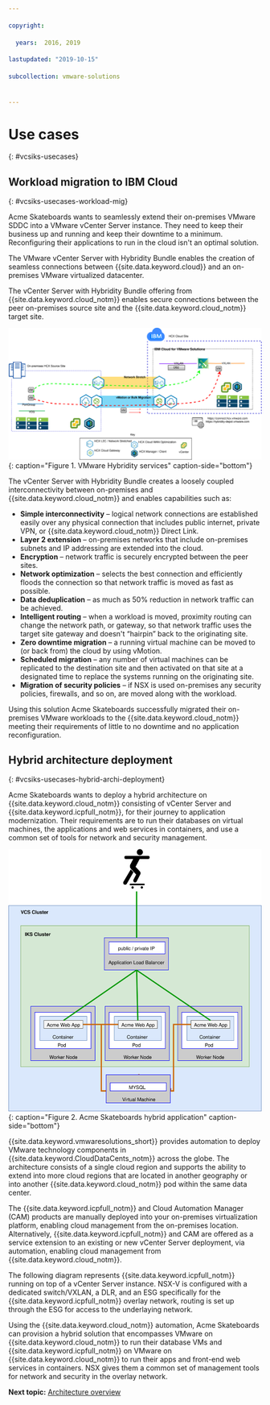 ```yaml
---

copyright:

  years:  2016, 2019

lastupdated: "2019-10-15"

subcollection: vmware-solutions


---
```


# Use cases
{: #vcsiks-usecases}

## Workload migration to IBM Cloud
{: #vcsiks-usecases-workload-mig}

Acme Skateboards wants to seamlessly extend their on-premises VMware SDDC into a VMware vCenter Server instance. They need to keep their business up and running and keep their downtime to a minimum. Reconfiguring their applications to run in the cloud isn't an optimal solution.

The VMware vCenter Server with Hybridity Bundle enables the creation of seamless connections between {{site.data.keyword.cloud}} and an on-premises VMware virtualized datacenter.

The vCenter Server with Hybridity Bundle offering from {{site.data.keyword.cloud_notm}} enables secure connections between the peer on-premises source site and the {{site.data.keyword.cloud_notm}} target site.

![VMware Hybrid Cloud Extension Services](../../images/vcsiks-hcx.svg "VMware Hybrid Cloud Extension Services"){: caption="Figure 1. VMware Hybridity services" caption-side="bottom"}

The vCenter Server with Hybridity Bundle creates a loosely coupled interconnectivity between on-premises and {{site.data.keyword.cloud_notm}} and enables capabilities such as:
- **Simple interconnectivity** – logical network connections are established easily over any physical connection that includes public internet, private VPN, or {{site.data.keyword.cloud_notm}} Direct Link.
- **Layer 2 extension** – on-premises networks that include on-premises subnets and IP addressing are extended into the cloud.
- **Encryption** – network traffic is securely encrypted between the peer sites.
- **Network optimization** – selects the best connection and efficiently floods the connection so that network traffic is moved as fast as possible.
- **Data deduplication** – as much as 50% reduction in network traffic can be achieved.
- **Intelligent routing** – when a workload is moved, proximity routing can change the network path, or gateway, so that network traffic uses the target site gateway and doesn't “hairpin” back to the originating site.
- **Zero downtime migration** – a running virtual machine can be moved to (or back from) the cloud by using vMotion.
- **Scheduled migration** – any number of virtual machines can be replicated to the destination site and then activated on that site at a designated time to replace the systems running on the originating site.
- **Migration of security policies** – if NSX is used on-premises any security policies, firewalls, and so on, are moved along with the workload.

Using this solution Acme Skateboards successfully migrated their on-premises VMware workloads to the {{site.data.keyword.cloud_notm}} meeting their requirements of little to no downtime and no application reconfiguration.

## Hybrid architecture deployment
{: #vcsiks-usecases-hybrid-archi-deployment}

Acme Skateboards wants to deploy a hybrid architecture on {{site.data.keyword.cloud_notm}} consisting of vCenter Server and {{site.data.keyword.icpfull_notm}}, for their journey to application modernization. Their requirements are to run their databases on virtual machines, the applications and web services in containers, and use a common set of tools for network and security management.

![Acme Skateboards hybrid application diagram](../../images/vcsiks-acme-app-arch.svg "Acme Skateboards hybrid application diagram"){: caption="Figure 2. Acme Skateboards hybrid application" caption-side="bottom"}

{{site.data.keyword.vmwaresolutions_short}} provides automation to deploy VMware technology components in {{site.data.keyword.CloudDataCents_notm}} across the globe. The architecture consists of a single cloud region and supports the ability to extend into more cloud regions that are located in another geography or into another {{site.data.keyword.cloud_notm}} pod within the same data center.

The {{site.data.keyword.icpfull_notm}} and Cloud Automation Manager (CAM) products are manually deployed into your on-premises virtualization platform, enabling cloud management from the on-premises location. Alternatively, {{site.data.keyword.icpfull_notm}} and CAM are offered as a service extension to an existing or new vCenter Server deployment, via automation, enabling cloud management from {{site.data.keyword.cloud_notm}}.

The following diagram represents {{site.data.keyword.icpfull_notm}} running on top of a vCenter Server instance. NSX-V is configured with a dedicated switch/VXLAN, a DLR, and an ESG specifically for the {{site.data.keyword.icpfull_notm}} overlay network, routing is set up through the ESG for access to the underlaying network.

Using the {{site.data.keyword.cloud_notm}} automation, Acme Skateboards can provision a hybrid solution that encompasses VMware on {{site.data.keyword.cloud_notm}} to run their database VMs and {{site.data.keyword.icpfull_notm}} on VMware on {{site.data.keyword.cloud_notm}} to run their apps and front-end web services in containers. NSX gives them a common set of management tools for network and security in the overlay network.

**Next topic:** [Architecture overview](/docs/services/vmwaresolutions?topic=vmware-solutions-vcsiks-arch-overview)

